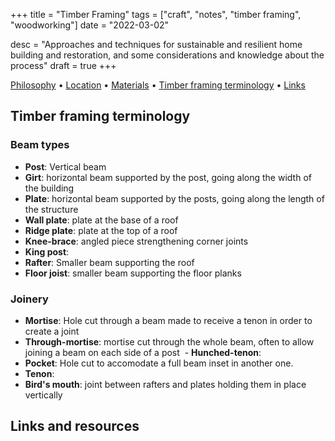 +++
title = "Timber Framing"
tags = ["craft", "notes", "timber framing", "woodworking"]
date = "2022-03-02"

desc = "Approaches and techniques for sustainable and resilient home building and restoration, and some considerations and knowledge about the process"
draft = true
+++

<div class="table-of-contents">

[Philosophy](#philosophy) •
[Location](#location) •
[Materials](#materials) •
[Timber framing terminology](#timber-framing-terminology) •
[Links](#links-and-resources)

</div>

## Timber framing terminology

### Beam types

- **Post**: Vertical beam
- **Girt**: horizontal beam supported by the post, going along the width of the building
- **Plate**: horizontal beam supported by the posts, going along the length of the structure
- **Wall plate**: plate at the base of a roof
- **Ridge plate**: plate at the top of a roof
- **Knee-brace**: angled piece strengthening corner joints
- **King post**:
- **Rafter**: Smaller beam supporting the roof
- **Floor joist**: smaller beam supporting the floor planks

### Joinery

- **Mortise**: Hole cut through a beam made to receive a tenon in order to create a joint
 - **Through-mortise**: mortise cut through the whole beam, often to allow joining a beam on each side of a post
 - **Hunched-tenon**:
- **Pocket**: Hole cut to accomodate a full beam inset in another one.
- **Tenon**:
- **Bird's mouth**: joint between rafters and plates holding them in place vertically

## Links and resources
